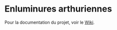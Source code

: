 # Enluminures arthuriennes
Pour la documentation du projet, voir le [Wiki](https://github.com/ellieiri/enluminures_arthuriennes/wiki).
